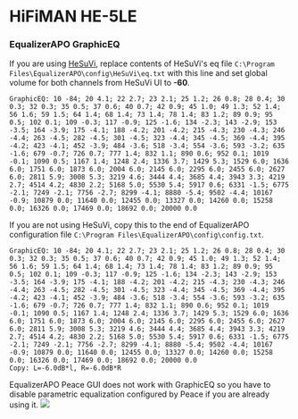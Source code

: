 # HiFiMAN HE-5LE
### EqualizerAPO GraphicEQ
If you are using [HeSuVi](https://sourceforge.net/projects/hesuvi/), replace contents of HeSuVi's eq file `C:\Program Files\EqualizerAPO\config\HeSuVi\eq.txt` with this line and set global volume for both channels from HeSuVi UI to **-60**.
```
GraphicEQ: 10 -84; 20 4.1; 22 2.7; 23 2.1; 25 1.2; 26 0.8; 28 0.4; 30 0.3; 32 0.3; 35 0.5; 37 0.6; 40 0.7; 42 0.9; 45 1.0; 49 1.3; 52 1.4; 56 1.6; 59 1.5; 64 1.4; 68 1.4; 73 1.4; 78 1.4; 83 1.2; 89 0.9; 95 0.5; 102 0.1; 109 -0.3; 117 -0.9; 125 -1.6; 134 -2.3; 143 -2.9; 153 -3.5; 164 -3.9; 175 -4.1; 188 -4.2; 201 -4.2; 215 -4.3; 230 -4.3; 246 -4.4; 263 -4.5; 282 -4.5; 301 -4.5; 323 -4.4; 345 -4.5; 369 -4.4; 395 -4.2; 423 -4.1; 452 -3.9; 484 -3.6; 518 -3.4; 554 -3.6; 593 -3.2; 635 -1.6; 679 -0.7; 726 0.7; 777 1.4; 832 1.1; 890 0.6; 952 0.1; 1019 -0.1; 1090 0.5; 1167 1.4; 1248 2.4; 1336 3.7; 1429 5.3; 1529 6.0; 1636 6.0; 1751 6.0; 1873 6.0; 2004 6.0; 2145 6.0; 2295 6.0; 2455 6.0; 2627 6.0; 2811 5.9; 3008 5.3; 3219 4.6; 3444 4.4; 3685 4.4; 3943 3.3; 4219 2.7; 4514 4.2; 4830 2.2; 5168 5.0; 5530 5.4; 5917 0.6; 6331 -1.5; 6775 -2.1; 7249 -2.1; 7756 -2.7; 8299 -4.1; 8880 -5.4; 9502 -4.4; 10167 -0.9; 10879 0.0; 11640 0.0; 12455 0.0; 13327 0.0; 14260 0.0; 15258 0.0; 16326 0.0; 17469 0.0; 18692 0.0; 20000 0.0
```
If you are not using HeSuVi, copy this to the end of EqualizerAPO configuration file `C:\Program Files\EqualizerAPO\config\config.txt`.
```
GraphicEQ: 10 -84; 20 4.1; 22 2.7; 23 2.1; 25 1.2; 26 0.8; 28 0.4; 30 0.3; 32 0.3; 35 0.5; 37 0.6; 40 0.7; 42 0.9; 45 1.0; 49 1.3; 52 1.4; 56 1.6; 59 1.5; 64 1.4; 68 1.4; 73 1.4; 78 1.4; 83 1.2; 89 0.9; 95 0.5; 102 0.1; 109 -0.3; 117 -0.9; 125 -1.6; 134 -2.3; 143 -2.9; 153 -3.5; 164 -3.9; 175 -4.1; 188 -4.2; 201 -4.2; 215 -4.3; 230 -4.3; 246 -4.4; 263 -4.5; 282 -4.5; 301 -4.5; 323 -4.4; 345 -4.5; 369 -4.4; 395 -4.2; 423 -4.1; 452 -3.9; 484 -3.6; 518 -3.4; 554 -3.6; 593 -3.2; 635 -1.6; 679 -0.7; 726 0.7; 777 1.4; 832 1.1; 890 0.6; 952 0.1; 1019 -0.1; 1090 0.5; 1167 1.4; 1248 2.4; 1336 3.7; 1429 5.3; 1529 6.0; 1636 6.0; 1751 6.0; 1873 6.0; 2004 6.0; 2145 6.0; 2295 6.0; 2455 6.0; 2627 6.0; 2811 5.9; 3008 5.3; 3219 4.6; 3444 4.4; 3685 4.4; 3943 3.3; 4219 2.7; 4514 4.2; 4830 2.2; 5168 5.0; 5530 5.4; 5917 0.6; 6331 -1.5; 6775 -2.1; 7249 -2.1; 7756 -2.7; 8299 -4.1; 8880 -5.4; 9502 -4.4; 10167 -0.9; 10879 0.0; 11640 0.0; 12455 0.0; 13327 0.0; 14260 0.0; 15258 0.0; 16326 0.0; 17469 0.0; 18692 0.0; 20000 0.0
Copy: L=-6.0dB*l, R=-6.0dB*R
```
EqualizerAPO Peace GUI does not work with GraphicEQ so you have to disable parametric equalization configured by Peace if you are already using it.
![](https://raw.githubusercontent.com/jaakkopasanen/AutoEq/master/results/Headphone.com/innerfidelity/onear/HiFiMAN%20HE-5LE/HiFiMAN%20HE-5LE.png)
